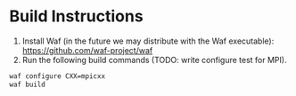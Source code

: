 Build Instructions
==================
1. Install Waf (in the future we may distribute with the Waf executable): https://github.com/waf-project/waf
2. Run the following build commands (TODO: write configure test for MPI).

```bash
waf configure CXX=mpicxx
waf build
```
